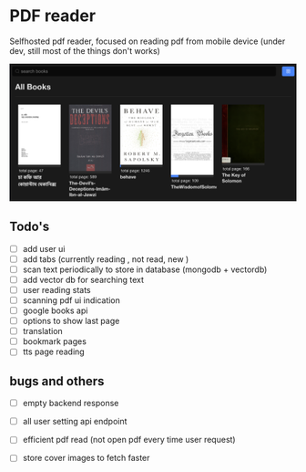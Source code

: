 # PDF reader
Selfhosted pdf reader, focused on reading pdf from mobile device 
(under dev, still most of the things don't works)

![ss](./images/home.png)



## Todo's
- [ ] add user ui
- [ ] add tabs (currently reading , not read, new ) 
- [ ] scan text periodically to store in database (mongodb + vectordb)
- [ ] add vector db for searching text
- [ ] user reading stats 
- [ ] scanning pdf ui indication 
- [ ] google books api 
- [ ] options to show last page
- [ ] translation
- [ ] bookmark pages
- [ ] tts page reading

## bugs and others
- [ ] empty backend response
- [ ] all user setting api endpoint
- [ ] efficient pdf read (not open pdf every time user request)
- [ ] store cover images to fetch faster




